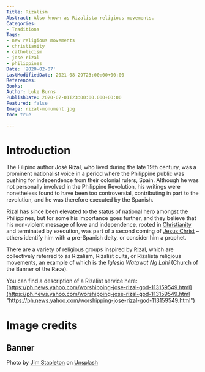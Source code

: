 ```yaml
---
Title: Rizalism
Abstract: Also known as Rizalista religious movements.
Categories:
- Traditions
Tags:
- new religious movements
- christianity
- catholicism
- jose rizal
- philippines
Date: '2020-02-07'
LastModifiedDate: 2021-08-29T23:00:00+00:00
References: 
Books: 
Author: Luke Burns
PublishDate: 2020-07-01T23:00:00.000+00:00
Featured: false
Image: rizal-monument.jpg
toc: true

---
```

# Introduction

The Filipino author José Rizal, who lived during the late 19th century, was a prominent nationalist voice in a period where the Philippine public was pushing for independence from their colonial rulers, Spain. Although he was not personally involved in the Philippine Revolution, his writings were nonetheless found to have been too controversial, contributing in part to the revolution, and he was therefore executed by the Spanish.

Rizal has since been elevated to the status of national hero amongst the Philippines, but for some his importance goes further, and they believe that his non-violent message of love and independence, rooted in [Christianity](/p/christianity/) and terminated by execution, was part of a second coming of [Jesus Christ](/p/jesus/) – others identify him with a pre-Spanish deity, or consider him a prophet.

There are a variety of religious groups inspired by Rizal, which are collectively referred to as Rizalism, Rizalist cults, or Rizalista religious movements, an example of which is the *Iglesia Watawat Ng Lahi* (Church of the Banner of the Race).

You can find a description of a Rizalist service here: [https://ph.news.yahoo.com/worshipping-jose-rizal-god-113159549.html](https://ph.news.yahoo.com/worshipping-jose-rizal-god-113159549.html "https://ph.news.yahoo.com/worshipping-jose-rizal-god-113159549.html")

# Image credits

## Banner

Photo by [Jim Stapleton](https://unsplash.com/@sepatsj?utm_source=unsplash&utm_medium=referral&utm_content=creditCopyText) on [Unsplash](https://unsplash.com/s/photos/jose-rizal?utm_source=unsplash&utm_medium=referral&utm_content=creditCopyText)
